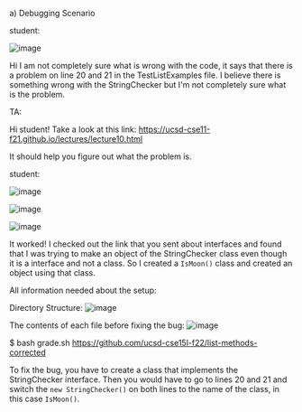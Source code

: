 a) Debugging Scenario


student: 

![image](https://github.com/Eram2831/cse15l-lab-reports/assets/156246166/7bc5accf-4af0-4340-9b5d-6e0b0b0305f9)


Hi I am not completely sure what is wrong with the code, it says that there is a problem on line 20 and 21 in the TestListExamples file. I believe there is something wrong with the StringChecker but I'm not completely sure what is the problem. 


TA: 

Hi student! Take a look at this link: https://ucsd-cse11-f21.github.io/lectures/lecture10.html

It should help you figure out what the problem is. 


student: 

![image](https://github.com/Eram2831/cse15l-lab-reports/assets/156246166/6f56fde3-45a5-444a-8888-a1eebf65fc1f)



![image](https://github.com/Eram2831/cse15l-lab-reports/assets/156246166/c66a5e83-b829-42bd-8631-20df8c5c096d)



![image](https://github.com/Eram2831/cse15l-lab-reports/assets/156246166/939e765b-8d42-4b55-9848-60ffc612f8c1)


It worked! I checked out the link that you sent about interfaces and found that I was trying to make an object of the StringChecker class even though it is a interface and not a class. So I created a `IsMoon()` class and created an object using that class. 


All information needed about the setup: 

Directory Structure: 
![image](https://github.com/Eram2831/cse15l-lab-reports/assets/156246166/eb49fd86-513b-4e97-8ba5-7c4d39cd150c)


The contents of each file before fixing the bug:
![image](https://github.com/Eram2831/cse15l-lab-reports/assets/156246166/ff2ce4b2-6f92-4308-940f-b558d8b17e97)

$ bash grade.sh https://github.com/ucsd-cse15l-f22/list-methods-corrected

To fix the bug, you have to create a class that implements the StringChecker interface. Then you would have to go to lines 20 and 21 and switch the `new StringChecker()` on both lines to the name of the class, in this case `IsMoon()`. 
